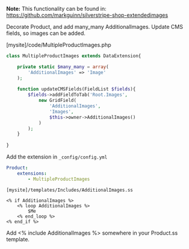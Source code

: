**Note:** This functionality can be found in: https://github.com/markguinn/silverstripe-shop-extendedimages

Decorate Product, and add many_many AdditionalImages. Update CMS fields, so images can be added.

[mysite]/code/MultipleProductImages.php

```php
class MultipleProductImages extends DataExtension{

	private static $many_many = array(
		'AdditionalImages' => 'Image'
	);
	
	function updateCMSFields(FieldList $fields){
		$fields->addFieldToTab('Root.Images',
			new GridField(
				'AdditionalImages',
				'Images',
				$this->owner->AdditionalImages()
			)
		);
	}
	
}
```

Add the extension in `_config/config.yml`

```yaml
Product:
	extensions:
		- MultipleProductImages
```

`[mysite]/templates/Includes/AdditionalImages.ss`

```
<% if AdditionalImages %>
	<% loop AdditionalImages %>
		$Me
	<% end_loop %>
<% end_if %>
```

Add <% include AdditionalImages %> somewhere in your Product.ss template.